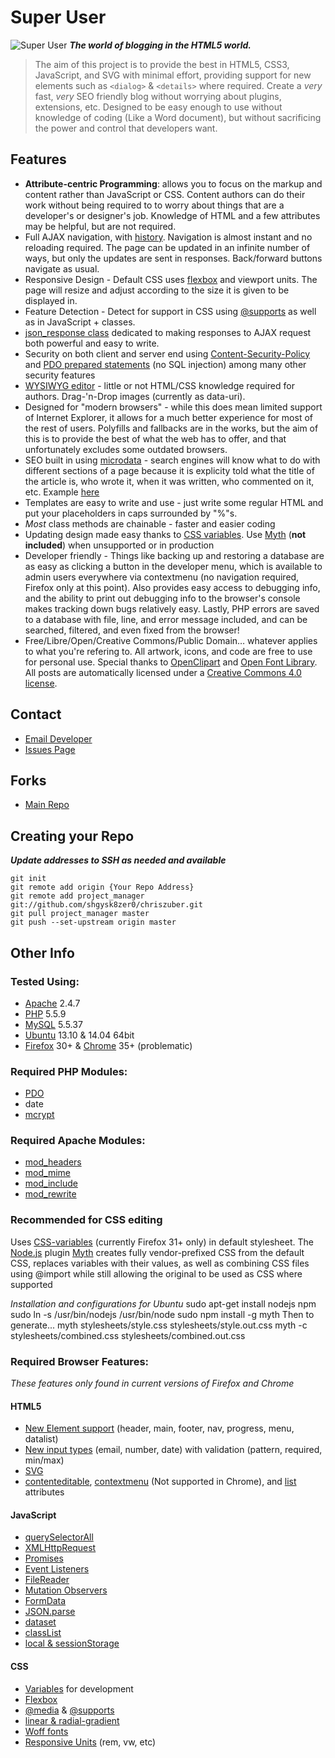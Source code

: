 # Super User
![Super User](<//chriszuber.com/super-user.svgz> "Super User")
**_The world of blogging in the HTML5 world._**

>The aim of this project is to provide the best in HTML5, CSS3, JavaScript, and SVG with minimal effort,
providing support for new elements such as `<dialog>` & `<details>` where required.
Create a _very_ fast, _very_ SEO friendly blog without worrying about plugins, extensions, etc.
Designed to be easy enough to use without knowledge of coding (Like a Word document), but without sacrificing
the power and control that developers want.

## Features
* __Attribute-centric Programming__: allows you to focus on the markup and content rather than JavaScript or CSS. Content authors can do their work without being required to to worry about things that are a developer's or designer's job. Knowledge of HTML and a few attributes may be helpful, but are not required.
* Full AJAX navigation, with [history](<http://diveintohtml5.info/history.html>). Navigation is almost instant and no reloading required. The page can be updated in an infinite number of ways, but only the updates are sent in responses. Back/forward buttons navigate as usual.
* Responsive Design - Default CSS uses [flexbox](<http://css-tricks.com/snippets/css/a-guide-to-flexbox/>) and viewport units. The page will resize and adjust according to the size it is given to be displayed in.
* Feature Detection - Detect for support in CSS using [@supports](<https://developer.mozilla.org/en-US/docs/Web/CSS/@supports>) as well as in JavaScript + classes.
* [json_response class](<https://github.com/shgysk8zer0/chriszuber/blob/master/classes/json_response.php>) dedicated to making responses to AJAX request both powerful and easy to write.
* Security on both client and server end using [Content-Security-Policy](<https://developer.mozilla.org/en-US/docs/Web/Security/CSP>) and [PDO prepared statements](<http://php.net/manual/en/pdo.prepared-statements.php>) (no SQL injection) among many other security features
* [WYSIWYG editor](<http://chriszuber.com/posts/html5+wysiwyg+editor+using+contenteditable>) - little or not HTML/CSS knowledge required for authors. Drag-'n-Drop images (currently as data-uri).
* Designed for "modern browsers" - while this does mean limited support of Internet Explorer, it allows for a much better experience for most of the rest of users. Polyfills and fallbacks are in the works, but the aim of this is to provide the best of what the web has to offer, and that unfortunately excludes some outdated browsers.
* SEO built in using [microdata](<http://schema.org/>) - search engines will know what to do with different sections of a page because it is explicity told what the title of the article is, who wrote it, when it was written, who commented on it, etc. Example [here](<http://www.google.com/webmasters/tools/richsnippets?url=chriszuber.com>)
* Templates are easy to write and use - just write some regular HTML and put your placeholders in caps surrounded by "%"s.
* _Most_ class methods are chainable - faster and easier coding
* Updating design made easy thanks to [CSS variables](<https://developer.mozilla.org/en-US/docs/Web/CSS/Using_CSS_variables>). Use [Myth](<http://myth.io>) (__not included__) when unsupported or in production
* Developer friendly - Things like backing up and restoring a database are as easy as clicking a button in the developer menu, which is available to admin users everywhere via contextmenu (no navigation required, Firefox only at this point). Also provides easy access to debugging info, and the ability to print out debugging info to the browser's console makes tracking down bugs relatively easy. Lastly, PHP errors are saved to a database with file, line, and error message included, and can be searched, filtered, and even fixed from the browser!
* Free/Libre/Open/Creative Commons/Public Domain… whatever applies to what you're refering to. All artwork, icons, and code are free to use for personal use. Special thanks to [OpenClipart](<https://openclipart.org/>) and [Open Font Library](<http://openfontlibrary.org/>). All posts are automatically licensed under a [Creative Commons 4.0 license](<http://creativecommons.org/licenses/by-sa/4.0/>).

## Contact
* [Email Developer](mailto:shgysk8zer0@gmail.com> "Email Developer")
* [Issues Page](<https://github.com/shgysk8zer0/chriszuber/issues> "Report Bugs, request enhancements, etc")

## Forks
* [Main Repo](<https://github.com/shgysk8zer0/chriszuber> "Main Repo")

## Creating your Repo
**_Update addresses to SSH as needed and available_**

	git init
	git remote add origin {Your Repo Address}
	git remote add project_manager git://github.com/shgysk8zer0/chriszuber.git
	git pull project_manager master
	git push --set-upstream origin master


## Other Info
### Tested Using:
* [Apache](<http://httpd.apache.org/download.cgi> "Download Apache") 2.4.7
* [PHP](<http://php.net/> "Download PHP") 5.5.9
* [MySQL](<http://dev.mysql.com/downloads/> "Download MySQL") 5.5.37
* [Ubuntu](<http://www.ubuntu.com/download> "Download Ubuntu") 13.10 & 14.04 64bit
* [Firefox](<https://www.mozilla.org/en-US/firefox/new/> "Download Mozilla Firefox") 30+ & [Chrome](<https://www.google.com/chrome/browser/> "Download Google Chrome") 35+ (problematic)

### Required PHP Modules:
* [PDO](<http://php.net/manual/en/book.pdo.php>)
* date
* [mcrypt](<http://php.net/manual/en/book.mcrypt.php>)

### Required Apache Modules:
* [mod_headers](<http://httpd.apache.org/docs/2.2/mod/mod_headers.html>)
* [mod_mime](<http://httpd.apache.org/docs/2.2/mod/mod_mime.html>)
* [mod_include](<http://httpd.apache.org/docs/2.2/mod/mod_include.html>)
* [mod_rewrite](<http://httpd.apache.org/docs/2.2/mod/mod_rewrite.html>)

### Recommended for CSS editing

Uses [CSS-variables](<https://developer.mozilla.org/en-US/docs/Web/CSS/Using_CSS_variables>) (currently Firefox 31+ only) in default stylesheet.
The [Node.js](<http://nodejs.org/> "Node.js Homepage") plugin [Myth](<http://www.myth.io> "Myth Homepage") creates fully vendor-prefixed CSS from the default CSS,
replaces variables with their values, as well as combining CSS files using @import
while still allowing the original to be used as CSS where supported

*Installation and configurations for Ubuntu*
	sudo apt-get install nodejs npm
	sudo ln -s /usr/bin/nodejs /usr/bin/node
	sudo npm install -g myth
Then to generate...
	myth stylesheets/style.css stylesheets/style.out.css
	myth -c stylesheets/combined.css stylesheets/combined.out.css

### Required Browser Features:

*These features only found in current versions of Firefox and Chrome*
#### HTML5
* [New Element support](<https://developer.mozilla.org/en-US/docs/HTML/Element>) (header, main, footer, nav, progress, menu, datalist)
* [New input types](<https://developer.mozilla.org/en-US/docs/Web/HTML/Element/Input>) (email, number, date) with validation (pattern, required, min/max)
* [SVG](<https://developer.mozilla.org/en-US/docs/Web/SVG>)
* [contenteditable](https://developer.mozilla.org/en-US/docs/Web/Guide/HTML/Content_Editable), [contextmenu](<http://www.w3schools.com/tags/att_global_contextmenu.asp>) (Not supported in Chrome), and [list](<https://developer.mozilla.org/en-US/docs/Web/HTML/Element/datalist>) attributes

#### JavaScript
* [querySelectorAll](<https://developer.mozilla.org/en-US/docs/Web/API/Document.querySelectorAll>)
* [XMLHttpRequest](<https://developer.mozilla.org/en-US/docs/Web/API/XMLHttpRequest>)
* [Promises](<https://developer.mozilla.org/en-US/docs/Web/JavaScript/Reference/Global_Objects/Promise>)
* [Event Listeners](<https://developer.mozilla.org/en-US/docs/Web/API/EventTarget.addEventListener>)
* [FileReader](<https://developer.mozilla.org/en-US/docs/Web/API/FileReader>)
* [Mutation Observers](<https://developer.mozilla.org/en-US/docs/Web/API/MutationObserver>)
* [FormData](<https://developer.mozilla.org/en-US/docs/Web/Guide/Using_FormData_Objects>)
* [JSON.parse](<https://developer.mozilla.org/en-US/docs/Web/JavaScript/Reference/Global_Objects/JSON/parse>)
* [dataset](<https://developer.mozilla.org/en-US/docs/Web/API/HTMLElement.dataset>)
* [classList](<https://developer.mozilla.org/en-US/docs/Web/API/Element.classList>)
* [local & sessionStorage](<https://developer.mozilla.org/en-US/docs/Web/Guide/API/DOM/Storage>)

#### CSS
* [Variables](<https://developer.mozilla.org/en-US/docs/Web/CSS/Using_CSS_variables>) for development
* [Flexbox](<https://developer.mozilla.org/en-US/docs/Web/Guide/CSS/Flexible_boxes>)
* [@media](<https://developer.mozilla.org/en-US/docs/Web/Guide/CSS/Media_queries>) & [@supports](<https://developer.mozilla.org/en-US/docs/Web/CSS/@supports>)
* [linear & radial-gradient](<https://developer.mozilla.org/en-US/docs/Web/CSS/linear-gradient>)
* [Woff fonts](<https://developer.mozilla.org/en-US/docs/Web/CSS/font>)
* [Responsive Units](<https://developer.mozilla.org/en-US/docs/Web/CSS/length>) (rem, vw, etc)
